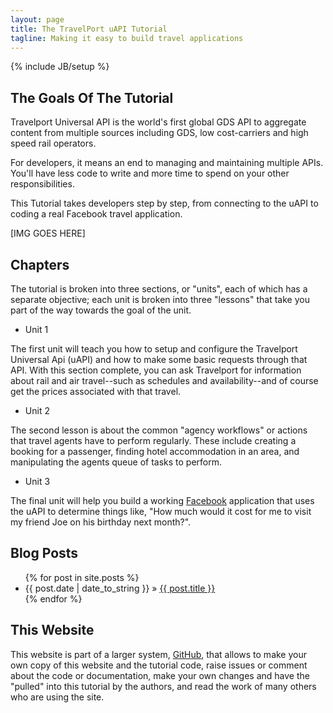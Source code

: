 ```yaml
---
layout: page
title: The TravelPort uAPI Tutorial
tagline: Making it easy to build travel applications
---
```

{% include JB/setup %}

## The Goals Of The Tutorial

Travelport Universal API is the world's first global GDS API to aggregate content from multiple sources including GDS, low cost-carriers and high speed rail operators.

For developers, it means an end to managing and maintaining multiple APIs. You'll have less code to write and more time to spend on your other responsibilities.

This Tutorial takes developers step by step, from connecting to the uAPI to coding a real Facebook travel application. 

[IMG GOES HERE]


## Chapters

The tutorial is broken into three sections, or "units", each of which has a separate objective; each unit is broken into three "lessons" that take you part of the way towards the goal of the unit.

* Unit 1

The first unit will teach you how to setup and configure the Travelport Universal Api (uAPI) and how to make some basic requests through that API.  With this section complete, you can ask Travelport for information about rail and air travel--such as schedules and availability--and of course get the prices associated with that travel.

* Unit 2

The second lesson is about the common "agency workflows" or actions that travel agents have to perform regularly.  These include creating a booking for a passenger, finding hotel accommodation in an area, and manipulating the agents queue of tasks to perform.

* Unit 3

The final unit will help you build a working [Facebook](http://www.facebook.com) application that uses the uAPI to determine things like, "How much would it cost for me to visit my friend Joe on his birthday next month?".

## Blog Posts

<ul class="posts">
  {% for post in site.posts %}
    <li><span>{{ post.date | date_to_string }}</span> &raquo; <a href="{{ BASE_PATH }}{{ post.url }}">{{ post.title }}</a></li>
  {% endfor %}
</ul>

## This Website

This website is part of a larger system, [GitHub](http://www.github.com), that allows to make your own copy of this website and the tutorial code, raise issues or comment about the code or documentation, make your own changes and have the "pulled" into this tutorial by the authors, and read the work of many others who are using the site.



